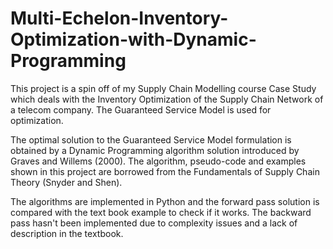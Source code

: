 # Multi-Echelon-Inventory-Optimization-with-Dynamic-Programming
This project is a spin off of my Supply Chain Modelling course Case Study which deals with the Inventory Optimization of the Supply Chain Network of a telecom company. The Guaranteed Service Model is used for optimization.

The optimal solution to the Guaranteed Service Model formulation is obtained by a Dynamic Programming algorithm solution introduced by Graves and Willems (2000). The algorithm, pseudo-code and examples shown in this project are borrowed from the Fundamentals of Supply Chain Theory (Snyder and Shen).

The algorithms are implemented in Python and the forward pass solution is compared with the text book example to check if it works. The backward pass hasn't been implemented due to complexity issues and a lack of description in the textbook.
